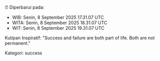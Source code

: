 ⏰ Diperbarui pada:
- WIB: Senin, 8 September 2025 17.31.07 UTC
- WITA: Senin, 8 September 2025 18.31.07 UTC
- WIT: Senin, 8 September 2025 19.31.07 UTC

Kutipan Inspiratif:
"Success and failure are both part of life. Both are not permanent."


Kategori: success

